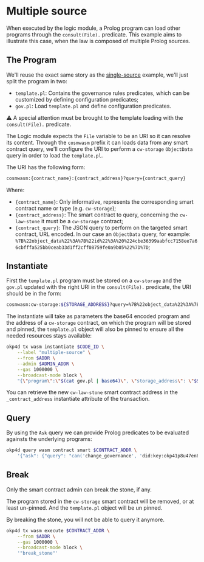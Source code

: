 # Multiple source

When executed by the logic module, a Prolog program can load other programs through the `consult(File).` predicate. This example aims to illustrate this case, when the law is composed of multiple Prolog sources.

## The Program

We'll reuse the exact same story as the [single-source](../single-source/README.md) example, we'll just split the program in two:

- `template.pl`: Contains the governance rules predicates, which can be customized by defining configuration predicates;
- `gov.pl`: Load `template.pl` and define configuration predicates.

⚠️ A special attention must be brought to the template loading with the `consult(File).` predicate.

The Logic module expects the `File` variable to be an URI so it can resolve its content. Through the `cosmwasm` prefix it can loads data from any smart contract query, we'll configure the URI to perform a `cw-storage` `ObjectData` query in order to load the `template.pl`.

The URI has the following form:

```bash
cosmwasm:{contract_name}:{contract_address}?query={contract_query}
```

Where:

- `{contract_name}`: Only informative, represents the corresponding smart contract name or type (e.g. `cw-storage`);
- `{contract_address}`: The smart contract to query, concerning the `cw-law-stone` it must be a `cw-storage` contract;
- `{contract_query}`: The JSON query to perform on the targeted smart contract, URL encoded. In our case an `ObjectData` query, for example: `%7B%22object_data%22%3A%7B%22id%22%3A%20%224cbe36399aabfcc7158ee7a66cbfffa525bb0ceab33d1ff2cff08759fe0a9b05%22%7D%7D`;

## Instantiate

First the `template.pl` program must be stored on a `cw-storage` and the `gov.pl` updated with the right URI in the `consult(File).` predicate, the URI should be in the form:

```bash
cosmwasm:cw-storage:${STORAGE_ADDRESS}?query=%7B%22object_data%22%3A%7B%22id%22%3A%2220a9286b574c41af1d6742964fba0a161fb5c446b4720c2f928bdb33afcb2406%22%7D%7D
```

The instantiate will take as parameters the base64 encoded program and the address of a `cw-storage` contract, on which the program will be stored and pinned, the `template.pl` object will also be pinned to ensure all the needed resources stays available:

```bash
okp4d tx wasm instantiate $CODE_ID \
    --label "multiple-source" \
    --from $ADDR \
    --admin $ADMIN_ADDR \
    --gas 1000000 \
    --broadcast-mode block \
    "{\"program\":\"$(cat gov.pl | base64)\", \"storage_address\": \"$STORAGE_ADDR\"}"
```

You can retrieve the new `cw-law-stone` smart contract address in the `_contract_address` instantiate attribute of the transaction.

## Query

By using the `Ask` query we can provide Prolog predicates to be evaluated againsts the underlying programs:

```bash
okp4d query wasm contract smart $CONTRACT_ADDR \
    '{"ask": {"query": "can('change_governance', 'did:key:okp41p8u47en82gmzfm259y6z93r9qe63l25dfwwng6')."}}'
```

## Break

Only the smart contract admin can break the stone, if any.

The program stored in the `cw-storage` smart contract will be removed, or at least un-pinned. And the `template.pl` object will be un pinned.

By breaking the stone, you will not be able to query it anymore.

```bash
okp4d tx wasm execute $CONTRACT_ADDR \
    --from $ADDR \
    --gas 1000000 \
    --broadcast-mode block \
    '"break_stone"'
```
